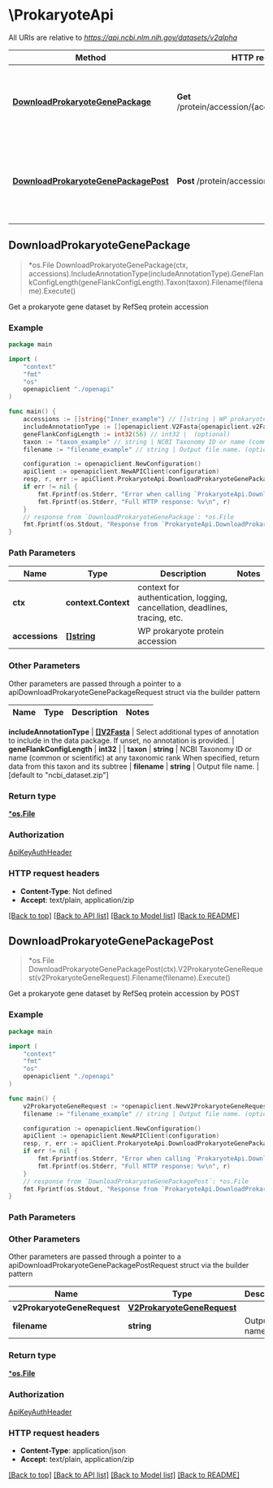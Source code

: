 # \ProkaryoteApi

All URIs are relative to *https://api.ncbi.nlm.nih.gov/datasets/v2alpha*

Method | HTTP request | Description
------------- | ------------- | -------------
[**DownloadProkaryoteGenePackage**](ProkaryoteApi.md#DownloadProkaryoteGenePackage) | **Get** /protein/accession/{accessions}/download | Get a prokaryote gene dataset by RefSeq protein accession
[**DownloadProkaryoteGenePackagePost**](ProkaryoteApi.md#DownloadProkaryoteGenePackagePost) | **Post** /protein/accession/download | Get a prokaryote gene dataset by RefSeq protein accession by POST



## DownloadProkaryoteGenePackage

> *os.File DownloadProkaryoteGenePackage(ctx, accessions).IncludeAnnotationType(includeAnnotationType).GeneFlankConfigLength(geneFlankConfigLength).Taxon(taxon).Filename(filename).Execute()

Get a prokaryote gene dataset by RefSeq protein accession



### Example

```go
package main

import (
    "context"
    "fmt"
    "os"
    openapiclient "./openapi"
)

func main() {
    accessions := []string{"Inner_example"} // []string | WP prokaryote protein accession
    includeAnnotationType := []openapiclient.V2Fasta{openapiclient.v2Fasta("FASTA_UNSPECIFIED")} // []V2Fasta | Select additional types of annotation to include in the data package.  If unset, no annotation is provided. (optional)
    geneFlankConfigLength := int32(56) // int32 |  (optional)
    taxon := "taxon_example" // string | NCBI Taxonomy ID or name (common or scientific) at any taxonomic rank When specified, return data from this taxon and its subtree (optional)
    filename := "filename_example" // string | Output file name. (optional) (default to "ncbi_dataset.zip")

    configuration := openapiclient.NewConfiguration()
    apiClient := openapiclient.NewAPIClient(configuration)
    resp, r, err := apiClient.ProkaryoteApi.DownloadProkaryoteGenePackage(context.Background(), accessions).IncludeAnnotationType(includeAnnotationType).GeneFlankConfigLength(geneFlankConfigLength).Taxon(taxon).Filename(filename).Execute()
    if err != nil {
        fmt.Fprintf(os.Stderr, "Error when calling `ProkaryoteApi.DownloadProkaryoteGenePackage``: %v\n", err)
        fmt.Fprintf(os.Stderr, "Full HTTP response: %v\n", r)
    }
    // response from `DownloadProkaryoteGenePackage`: *os.File
    fmt.Fprintf(os.Stdout, "Response from `ProkaryoteApi.DownloadProkaryoteGenePackage`: %v\n", resp)
}
```

### Path Parameters


Name | Type | Description  | Notes
------------- | ------------- | ------------- | -------------
**ctx** | **context.Context** | context for authentication, logging, cancellation, deadlines, tracing, etc.
**accessions** | [**[]string**](string.md) | WP prokaryote protein accession | 

### Other Parameters

Other parameters are passed through a pointer to a apiDownloadProkaryoteGenePackageRequest struct via the builder pattern


Name | Type | Description  | Notes
------------- | ------------- | ------------- | -------------

 **includeAnnotationType** | [**[]V2Fasta**](V2Fasta.md) | Select additional types of annotation to include in the data package.  If unset, no annotation is provided. | 
 **geneFlankConfigLength** | **int32** |  | 
 **taxon** | **string** | NCBI Taxonomy ID or name (common or scientific) at any taxonomic rank When specified, return data from this taxon and its subtree | 
 **filename** | **string** | Output file name. | [default to &quot;ncbi_dataset.zip&quot;]

### Return type

[***os.File**](*os.File.md)

### Authorization

[ApiKeyAuthHeader](../README.md#ApiKeyAuthHeader)

### HTTP request headers

- **Content-Type**: Not defined
- **Accept**: text/plain, application/zip

[[Back to top]](#) [[Back to API list]](../README.md#documentation-for-api-endpoints)
[[Back to Model list]](../README.md#documentation-for-models)
[[Back to README]](../README.md)


## DownloadProkaryoteGenePackagePost

> *os.File DownloadProkaryoteGenePackagePost(ctx).V2ProkaryoteGeneRequest(v2ProkaryoteGeneRequest).Filename(filename).Execute()

Get a prokaryote gene dataset by RefSeq protein accession by POST



### Example

```go
package main

import (
    "context"
    "fmt"
    "os"
    openapiclient "./openapi"
)

func main() {
    v2ProkaryoteGeneRequest := *openapiclient.NewV2ProkaryoteGeneRequest() // V2ProkaryoteGeneRequest | 
    filename := "filename_example" // string | Output file name. (optional) (default to "ncbi_dataset.zip")

    configuration := openapiclient.NewConfiguration()
    apiClient := openapiclient.NewAPIClient(configuration)
    resp, r, err := apiClient.ProkaryoteApi.DownloadProkaryoteGenePackagePost(context.Background()).V2ProkaryoteGeneRequest(v2ProkaryoteGeneRequest).Filename(filename).Execute()
    if err != nil {
        fmt.Fprintf(os.Stderr, "Error when calling `ProkaryoteApi.DownloadProkaryoteGenePackagePost``: %v\n", err)
        fmt.Fprintf(os.Stderr, "Full HTTP response: %v\n", r)
    }
    // response from `DownloadProkaryoteGenePackagePost`: *os.File
    fmt.Fprintf(os.Stdout, "Response from `ProkaryoteApi.DownloadProkaryoteGenePackagePost`: %v\n", resp)
}
```

### Path Parameters



### Other Parameters

Other parameters are passed through a pointer to a apiDownloadProkaryoteGenePackagePostRequest struct via the builder pattern


Name | Type | Description  | Notes
------------- | ------------- | ------------- | -------------
 **v2ProkaryoteGeneRequest** | [**V2ProkaryoteGeneRequest**](V2ProkaryoteGeneRequest.md) |  | 
 **filename** | **string** | Output file name. | [default to &quot;ncbi_dataset.zip&quot;]

### Return type

[***os.File**](*os.File.md)

### Authorization

[ApiKeyAuthHeader](../README.md#ApiKeyAuthHeader)

### HTTP request headers

- **Content-Type**: application/json
- **Accept**: text/plain, application/zip

[[Back to top]](#) [[Back to API list]](../README.md#documentation-for-api-endpoints)
[[Back to Model list]](../README.md#documentation-for-models)
[[Back to README]](../README.md)

